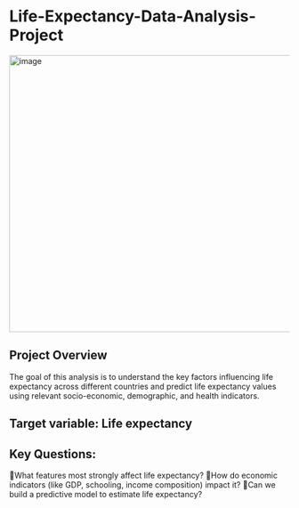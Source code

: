 # Life-Expectancy-Data-Analysis-Project
<img width="1359" height="498" alt="image" src="https://github.com/user-attachments/assets/baaab5b7-46ba-41d2-8288-747550555a09" />


## Project Overview
The goal of this analysis is to understand the key factors influencing life expectancy across different countries and predict life expectancy values using relevant socio-economic, demographic, and health indicators.

## Target variable: Life expectancy

## Key Questions:
🔹What features most strongly affect life expectancy?
🔹How do economic indicators (like GDP, schooling, income composition) impact it?
🔹Can we build a predictive model to estimate life expectancy?

